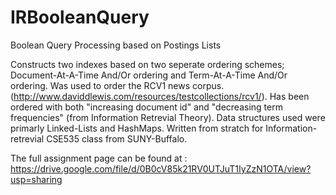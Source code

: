 # IRBooleanQuery
Boolean Query Processing based on Postings Lists


Constructs two indexes based on two seperate ordering schemes; Document-At-A-Time And/Or ordering and Term-At-A-Time And/Or ordering. 
Was used to order the RCV1 news corpus. (http://www.daviddlewis.com/resources/testcollections/rcv1/). Has been ordered with both
"increasing document id" and "decreasing term frequencies" (from Information Retrevial Theory). Data structures used were primarly 
Linked-Lists and HashMaps. Written from stratch for Information-retrevial CSE535 class from SUNY-Buffalo.


The full assignment page can be found at : https://drive.google.com/file/d/0B0cV85k21RV0UTJuT1IyZzN1OTA/view?usp=sharing
